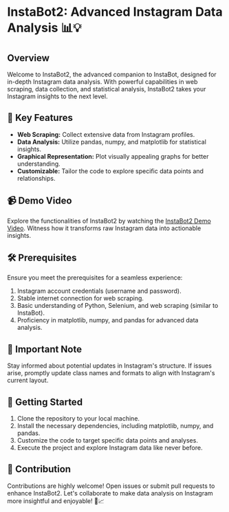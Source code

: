 # InstaBot2: Advanced Instagram Data Analysis 📊💡

## Overview

Welcome to InstaBot2, the advanced companion to InstaBot, designed for in-depth Instagram data analysis. With powerful capabilities in web scraping, data collection, and statistical analysis, InstaBot2 takes your Instagram insights to the next level.

## 🚀 Key Features

- **Web Scraping:** Collect extensive data from Instagram profiles.
- **Data Analysis:** Utilize pandas, numpy, and matplotlib for statistical insights.
- **Graphical Representation:** Plot visually appealing graphs for better understanding.
- **Customizable:** Tailor the code to explore specific data points and relationships.

## 📹 Demo Video

Explore the functionalities of InstaBot2 by watching the [InstaBot2 Demo Video](https://youtu.be/0m8S54mRwrs). Witness how it transforms raw Instagram data into actionable insights.

## 🛠 Prerequisites

Ensure you meet the prerequisites for a seamless experience:

1. Instagram account credentials (username and password).
2. Stable internet connection for web scraping.
3. Basic understanding of Python, Selenium, and web scraping (similar to InstaBot).
4. Proficiency in matplotlib, numpy, and pandas for advanced data analysis.

## 🚦 Important Note

Stay informed about potential updates in Instagram's structure. If issues arise, promptly update class names and formats to align with Instagram's current layout.

## 🚀 Getting Started

1. Clone the repository to your local machine.
2. Install the necessary dependencies, including matplotlib, numpy, and pandas.
3. Customize the code to target specific data points and analyses.
4. Execute the project and explore Instagram data like never before.

## 🙌 Contribution

Contributions are highly welcome! Open issues or submit pull requests to enhance InstaBot2. Let's collaborate to make data analysis on Instagram more insightful and enjoyable! 🚀📈
